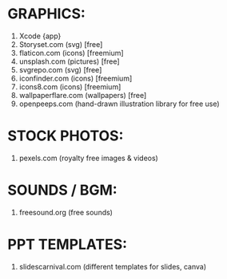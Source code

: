 # GRAPHICS:
1. Xcode {app}
2. Storyset.com (svg) [free]
3. flaticon.com (icons) [freemium]
4. unsplash.com (pictures) [free]
5. svgrepo.com (svg) [free]
6. iconfinder.com (icons) [freemium]
7. icons8.com (icons) [freemium]
8. wallpaperflare.com (wallpapers) [free]
9. openpeeps.com (hand-drawn illustration library for free use)


# STOCK PHOTOS:
1. pexels.com (royalty free images & videos)


# SOUNDS / BGM:
1. freesound.org (free sounds)


# PPT TEMPLATES:
1. slidescarnival.com (different templates for slides, canva)
